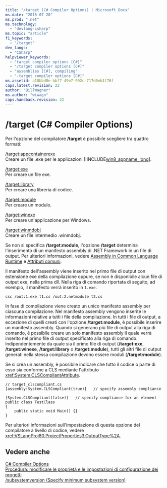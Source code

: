 ```yaml
---
title: "/target (C# Compiler Options) | Microsoft Docs"
ms.date: "2015-07-20"
ms.prod: ".net"
ms.technology: 
  - "devlang-csharp"
ms.topic: "article"
f1_keywords: 
  - "/target"
dev_langs: 
  - "CSharp"
helpviewer_keywords: 
  - "target compiler options [C#]"
  - "/target compiler options [C#]"
  - "assemblies [C#], compiling"
  - "-target compiler options [C#]"
ms.assetid: a18bbd8e-bbf7-49e7-992c-717d0eb1f76f
caps.latest.revision: 22
author: "BillWagner"
ms.author: "wiwagn"
caps.handback.revision: 22
---
```

# /target (C# Compiler Options)
Per l'opzione del compilatore **\/target** è possibile scegliere tra quattro formati:  
  
 [\/target:appcontainerexe](../../../csharp/language-reference/compiler-options/target-appcontainerexe-compiler-option.md)  
 Creare un file .exe per le applicazioni [!INCLUDE[win8_appname_long](../../../csharp/includes/win8-appname-long-md.md)].  
  
 [\/target:exe](../../../csharp/language-reference/compiler-options/target-exe-compiler-option.md)  
 Per creare un file exe.  
  
 [\/target:library](../../../csharp/language-reference/compiler-options/target-library-compiler-option.md)  
 Per creare una libreria di codice.  
  
 [\/target:module](../../../csharp/language-reference/compiler-options/target-module-compiler-option.md)  
 Per creare un modulo.  
  
 [\/target:winexe](../../../csharp/language-reference/compiler-options/target-winexe-compiler-option.md)  
 Per creare un'applicazione per Windows.  
  
 [\/target:winmdobj](../../../csharp/language-reference/compiler-options/target-winmdobj-compiler-option.md)  
 Creare un file intermedio .winmdobj.  
  
 Se non si specifica **\/target:module**, l'opzione **\/target** determina l'inserimento di un manifesto assembly di .NET Framework in un file di output.  Per ulteriori informazioni, vedere [Assembly in Common Language Runtime](../Topic/Assemblies%20in%20the%20Common%20Language%20Runtime.md) e [Attributi comuni](../Topic/Common%20Attributes%20\(C%23%20and%20Visual%20Basic\).md).  
  
 Il manifesto dell'assembly viene inserito nel primo file di output con estensione exe della compilazione oppure, se non è disponibile alcun file di output exe, nella prima dll.  Nella riga di comando riportata di seguito, ad esempio, il manifesto verrà inserito in `1.exe`.  
  
```  
csc /out:1.exe t1.cs /out:2.netmodule t2.cs  
```  
  
 In fase di compilazione viene creato un unico manifesto assembly per ciascuna compilazione.  Nel manifesto assembly vengono inserite le informazioni relative a tutti i file della compilazione.  In tutti i file di output, a eccezione di quelli creati con l'opzione **\/target:module**, è possibile inserire un manifesto assembly.  Quando si generano più file di output alla riga di comando, è possibile creare un solo manifesto assembly il quale verrà inserito nel primo file di output specificato alla riga di comando.  Indipendentemente da quale sia il primo file di output \(**\/target:exe**, **\/target:winexe**, **\/target:library** o **\/target:module**\), tutti gli altri file di output generati nella stessa compilazione devono essere moduli \(**\/target:module**\).  
  
 Se si crea un assembly, è possibile indicare che tutto il codice o parte di esso sia conforme a CLS mediante l'attributo <xref:System.CLSCompliantAttribute>.  
  
```  
// target_clscompliant.cs  
[assembly:System.CLSCompliant(true)]   // specify assembly compliance  
  
[System.CLSCompliant(false)]   // specify compliance for an element  
public class TestClass  
{  
    public static void Main() {}  
}  
```  
  
 Per ulteriori informazioni sull'impostazione di questa opzione del compilatore a livello di codice, vedere <xref:VSLangProj80.ProjectProperties3.OutputType%2A>.  
  
## Vedere anche  
 [C\# Compiler Options](../../../csharp/language-reference/compiler-options/index.md)   
 [Procedura: modificare le proprietà e le impostazioni di configurazione dei progetti](http://msdn.microsoft.com/it-it/e7184bc5-2f2b-4b4f-aa9a-3ecfcbc48b67)   
 [\/subsystemversion \(Specify minimum subsystem version\)](../../../csharp/language-reference/compiler-options/subsystemversion-compiler-option.md)